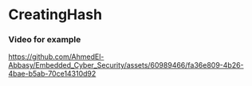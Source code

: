 # CreatingHash

### Video for example

https://github.com/AhmedEl-Abbasy/Embedded_Cyber_Security/assets/60989466/fa36e809-4b26-4bae-b5ab-70ce14310d92
